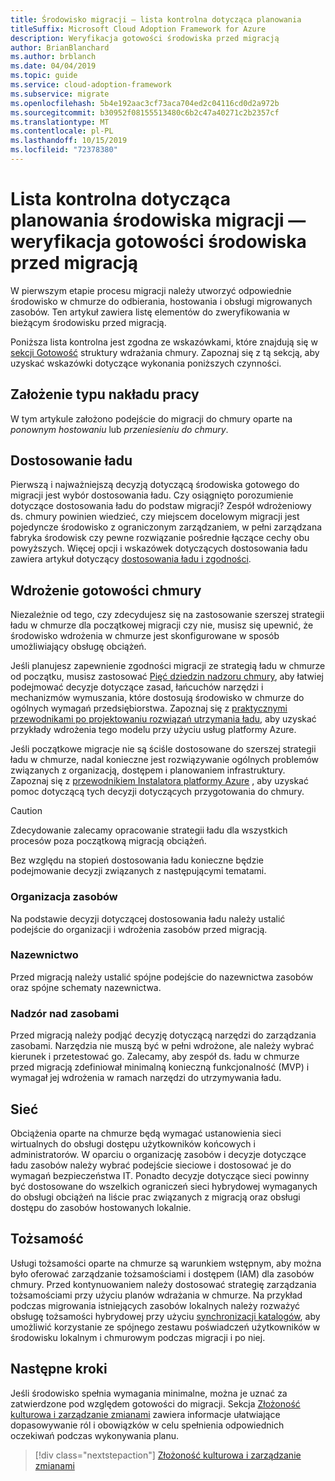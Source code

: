 ```yaml
---
title: Środowisko migracji — lista kontrolna dotycząca planowania
titleSuffix: Microsoft Cloud Adoption Framework for Azure
description: Weryfikacja gotowości środowiska przed migracją
author: BrianBlanchard
ms.author: brblanch
ms.date: 04/04/2019
ms.topic: guide
ms.service: cloud-adoption-framework
ms.subservice: migrate
ms.openlocfilehash: 5b4e192aac3cf73aca704ed2c04116cd0d2a972b
ms.sourcegitcommit: b30952f08155513480c6b2c47a40271c2b2357cf
ms.translationtype: MT
ms.contentlocale: pl-PL
ms.lasthandoff: 10/15/2019
ms.locfileid: "72378380"
---
```

# <a name="migration-environment-planning-checklist---validate-environmental-readiness-prior-to-migration"></a>Lista kontrolna dotycząca planowania środowiska migracji — weryfikacja gotowości środowiska przed migracją

W pierwszym etapie procesu migracji należy utworzyć odpowiednie środowisko w chmurze do odbierania, hostowania i obsługi migrowanych zasobów. Ten artykuł zawiera listę elementów do zweryfikowania w bieżącym środowisku przed migracją.

Poniższa lista kontrolna jest zgodna ze wskazówkami, które znajdują się w [sekcji Gotowość](../../../ready/index.md) struktury wdrażania chmury. Zapoznaj się z tą sekcją, aby uzyskać wskazówki dotyczące wykonania poniższych czynności.

## <a name="effort-type-assumption"></a>Założenie typu nakładu pracy

W tym artykule założono podejście do migracji do chmury oparte na _ponownym hostowaniu_ lub _przeniesieniu do chmury_.

## <a name="governance-alignment"></a>Dostosowanie ładu

Pierwszą i najważniejszą decyzją dotyczącą środowiska gotowego do migracji jest wybór dostosowania ładu. Czy osiągnięto porozumienie dotyczące dostosowania ładu do podstaw migracji? Zespół wdrożeniowy ds. chmury powinien wiedzieć, czy miejscem docelowym migracji jest pojedyncze środowisko z ograniczonym zarządzaniem, w pełni zarządzana fabryka środowisk czy pewne rozwiązanie pośrednie łączące cechy obu powyższych. Więcej opcji i wskazówek dotyczących dostosowania ładu zawiera artykuł dotyczący [dostosowania ładu i zgodności](../../expanded-scope/governance-or-compliance.md).

## <a name="cloud-readiness-implementation"></a>Wdrożenie gotowości chmury

Niezależnie od tego, czy zdecydujesz się na zastosowanie szerszej strategii ładu w chmurze dla początkowej migracji czy nie, musisz się upewnić, że środowisko wdrożenia w chmurze jest skonfigurowane w sposób umożliwiający obsługę obciążeń.

Jeśli planujesz zapewnienie zgodności migracji ze strategią ładu w chmurze od początku, musisz zastosować [Pięć dziedzin nadzoru chmury](../../../govern/governance-disciplines.md), aby łatwiej podejmować decyzje dotyczące zasad, łańcuchów narzędzi i mechanizmów wymuszania, które dostosują środowisko w chmurze do ogólnych wymagań przedsiębiorstwa. Zapoznaj się z [praktycznymi przewodnikami po projektowaniu rozwiązań utrzymania ładu](../../../govern/guides/index.md), aby uzyskać przykłady wdrożenia tego modelu przy użyciu usług platformy Azure.

Jeśli początkowe migracje nie są ściśle dostosowane do szerszej strategii ładu w chmurze, nadal konieczne jest rozwiązywanie ogólnych problemów związanych z organizacją, dostępem i planowaniem infrastruktury. Zapoznaj się z [przewodnikiem Instalatora platformy Azure](../../../ready/azure-setup-guide/index.md) , aby uzyskać pomoc dotyczącą tych decyzji dotyczących przygotowania do chmury.

> [!CAUTION]
> Zdecydowanie zalecamy opracowanie strategii ładu dla wszystkich procesów poza początkową migracją obciążeń.

Bez względu na stopień dostosowania ładu konieczne będzie podejmowanie decyzji związanych z następującymi tematami.

### <a name="resource-organization"></a>Organizacja zasobów

Na podstawie decyzji dotyczącej dostosowania ładu należy ustalić podejście do organizacji i wdrożenia zasobów przed migracją.

### <a name="nomenclature"></a>Nazewnictwo

Przed migracją należy ustalić spójne podejście do nazewnictwa zasobów oraz spójne schematy nazewnictwa.

### <a name="resource-governance"></a>Nadzór nad zasobami

Przed migracją należy podjąć decyzję dotyczącą narzędzi do zarządzania zasobami. Narzędzia nie muszą być w pełni wdrożone, ale należy wybrać kierunek i przetestować go. Zalecamy, aby zespół ds. ładu w chmurze przed migracją zdefiniował minimalną konieczną funkcjonalność (MVP) i wymagał jej wdrożenia w ramach narzędzi do utrzymywania ładu.

## <a name="network"></a>Sieć

Obciążenia oparte na chmurze będą wymagać ustanowienia sieci wirtualnych do obsługi dostępu użytkowników końcowych i administratorów. W oparciu o organizację zasobów i decyzje dotyczące ładu zasobów należy wybrać podejście sieciowe i dostosować je do wymagań bezpieczeństwa IT. Ponadto decyzje dotyczące sieci powinny być dostosowane do wszelkich ograniczeń sieci hybrydowej wymaganych do obsługi obciążeń na liście prac związanych z migracją oraz obsługi dostępu do zasobów hostowanych lokalnie.

## <a name="identity"></a>Tożsamość

Usługi tożsamości oparte na chmurze są warunkiem wstępnym, aby można było oferować zarządzanie tożsamościami i dostępem (IAM) dla zasobów chmury. Przed kontynuowaniem należy dostosować strategię zarządzania tożsamościami przy użyciu planów wdrażania w chmurze. Na przykład podczas migrowania istniejących zasobów lokalnych należy rozważyć obsługę tożsamości hybrydowej przy użyciu [synchronizacji katalogów](../../../decision-guides/identity/index.md), aby umożliwić korzystanie ze spójnego zestawu poświadczeń użytkowników w środowisku lokalnym i chmurowym podczas migracji i po niej.

## <a name="next-steps"></a>Następne kroki

Jeśli środowisko spełnia wymagania minimalne, można je uznać za zatwierdzone pod względem gotowości do migracji. Sekcja [Złożoność kulturowa i zarządzanie zmianami](./cultural-complexity.md) zawiera informacje ułatwiające dopasowywanie ról i obowiązków w celu spełnienia odpowiednich oczekiwań podczas wykonywania planu.

> [!div class="nextstepaction"]
> [Złożoność kulturowa i zarządzanie zmianami](./cultural-complexity.md)
